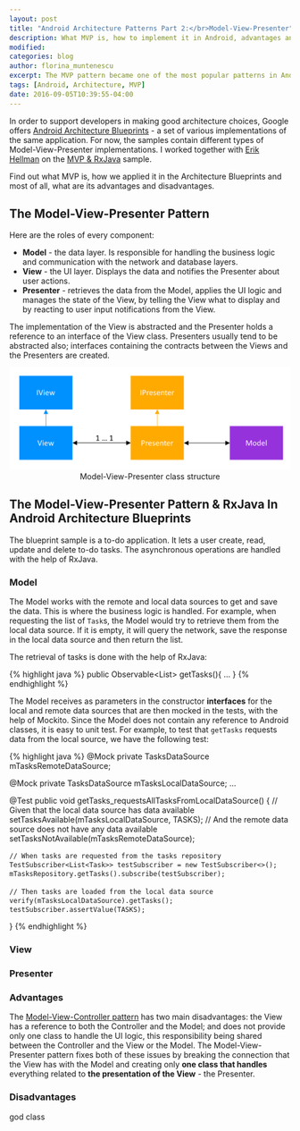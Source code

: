 ```yaml
---
layout: post
title: "Android Architecture Patterns Part 2:</br>Model-View-Presenter"
description: What MVP is, how to implement it in Android, advantages and disadvantages.
modified:
categories: blog
author: florina_muntenescu
excerpt: The MVP pattern became one of the most popular patterns in Android in the last couple of years. Let's see what MVP is, how to apply it in Android and some of its advantages and disadvantages.
tags: [Android, Architecture, MVP]
date: 2016-09-05T10:39:55-04:00
---
```


In order to support developers in making good architecture choices, Google offers <a href="https://github.com/googlesamples/android-architecture">Android Architecture Blueprints</a> - a set of various implementations of the same application. For now, the samples contain different types of Model-View-Presenter implementations. I worked together with <a href="https://github.com/erikhellman">Erik Hellman</a> on the <a href="https://github.com/googlesamples/android-architecture/tree/todo-mvp-rxjava/">MVP & RxJava</a> sample.

Find out what MVP is, how we applied it in the Architecture Blueprints and most of all, what are its advantages and disadvantages.

## The Model-View-Presenter Pattern

Here are the roles of every component:

* **Model** - the data layer. Is responsible for handling the business logic and communication with the network and database layers.
* **View** -  the UI layer. Displays the data and notifies the Presenter about user actions.
* **Presenter** -  retrieves the data from the Model, applies the UI logic and manages the state of the View, by telling the View what to display and by reacting to user input notifications from the View.

The implementation of the View is abstracted and the Presenter holds a reference to an interface of the View class. Presenters usually tend to be abstracted also; interfaces containing the contracts between the Views and the Presenters are created.

<center>
<picture>
	<a href="/images/blog/model_view_presenter/mvp.png"><img src="/images/blog/model_view_presenter/mvp.png" alt="Model-View-Presenter Architecture"></a>
	<figcaption>Model-View-Presenter class structure</figcaption>
</picture>
</center>

## The Model-View-Presenter Pattern & RxJava In Android Architecture Blueprints

The blueprint sample is a to-do application. It lets a user create, read, update and delete to-do tasks. The asynchronous operations are handled with the help of RxJava.

### Model

The Model works with the remote and local data sources to get and save the data. This is where the business logic is handled. For example, when requesting the list of `Task`s, the Model would try to retrieve them from the local data source. If it is empty, it will query the network, save the response in the local data source and then return the list.

The retrieval of tasks is done with the help of RxJava:

{% highlight java %}
public Observable<List<Task>> getTasks(){
  ...
}
{% endhighlight %}

The Model receives as parameters in the constructor **interfaces** for the local and remote data sources that are then mocked in the tests, with the help of Mockito. Since the Model does not contain any reference to Android classes, it is easy to unit test. For example, to test that `getTasks` requests data from the local source, we have the following test:

{% highlight java %}
@Mock
private TasksDataSource mTasksRemoteDataSource;

@Mock
private TasksDataSource mTasksLocalDataSource;
...

@Test
public void getTasks_requestsAllTasksFromLocalDataSource() {
    // Given that the local data source has data available
    setTasksAvailable(mTasksLocalDataSource, TASKS);
    // And the remote data source does not have any data available
    setTasksNotAvailable(mTasksRemoteDataSource);

    // When tasks are requested from the tasks repository
    TestSubscriber<List<Task>> testSubscriber = new TestSubscriber<>();
    mTasksRepository.getTasks().subscribe(testSubscriber);

    // Then tasks are loaded from the local data source
    verify(mTasksLocalDataSource).getTasks();
    testSubscriber.assertValue(TASKS);
}
{% endhighlight %}


### View

### Presenter




### Advantages

The <a href="https://upday.github.io/blog/model-view-controller/">Model-View-Controller pattern</a> has two main disadvantages: the View has a reference to both the Controller and the Model; and does not provide only one class to handle the UI logic, this responsibility being shared between the Controller and the View or the Model. The Model-View-Presenter pattern fixes both of these issues by breaking the connection that the View has with the Model and creating only **one class that handles** everything related to **the presentation of the View** - the Presenter.


### Disadvantages

god class
